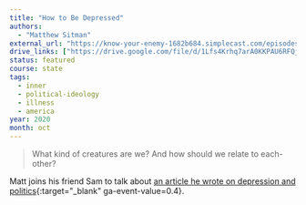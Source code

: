 ```yaml
---
title: "How to Be Depressed"
authors:
  - "Matthew Sitman"
external_url: "https://know-your-enemy-1682b684.simplecast.com/episodes/depression"
drive_links: ["https://drive.google.com/file/d/1Lfs4Krhq7arA0KKPAU6RFQjAZFOvY0gg/view?usp=drivesdk"]
status: featured
course: state
tags:
  - inner
  - political-ideology
  - illness
  - america
year: 2020
month: oct
---
```


> What kind of creatures are we? And how should we relate to each-other?

Matt joins his friend Sam to talk about [an article he wrote on depression and politics](https://www.commonwealmagazine.org/muddling-through){:target="_blank" ga-event-value=0.4}.
